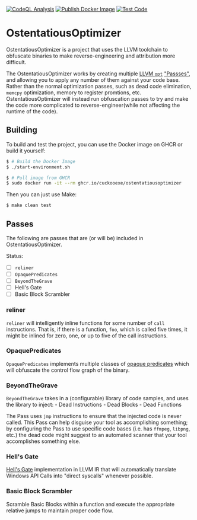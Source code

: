 [![CodeQL Analysis](https://github.com/CuckooEXE/OstentatiousOptimizer/actions/workflows/codeql-analysis.yml/badge.svg?branch=main)](https://github.com/CuckooEXE/OstentatiousOptimizer/actions/workflows/codeql-analysis.yml)
[![Publish Docker Image](https://github.com/CuckooEXE/OstentatiousOptimizer/actions/workflows/docker-publish.yml/badge.svg?branch=main)](https://github.com/CuckooEXE/OstentatiousOptimizer/actions/workflows/docker-publish.yml)
[![Test Code](https://github.com/CuckooEXE/OstentatiousOptimizer/actions/workflows/code-test.yml/badge.svg?branch=main)](https://github.com/CuckooEXE/OstentatiousOptimizer/actions/workflows/code-test.yml)

# OstentatiousOptimizer
OstentatiousOptimizer is a project that uses the LLVM toolchain to obfuscate binaries to make reverse-engineering and attribution more difficult.

The OstentatiousOptimizer works by creating multiple [LLVM `opt`](https://www.llvm.org/docs/CommandGuide/opt.html) ["Passses"](https://releases.llvm.org/14.0.0/docs/WritingAnLLVMPass.html#introduction-what-is-a-pass), and allowing you to apply any number of them against your code base. Rather than the normal optimization passes, such as dead code elimination, `memcpy` optimization, memory to register promtions, etc. OstentatiousOptimizer will instead run obfuscation passes to try and make the code more complicated to reverse-engineer(while not affecting the runtime of the code).

## Building
To build and test the project, you can use the Docker image on GHCR or build it yourself:
```bash
$ # Build the Docker Image
$ ./start-environment.sh
```
```bash
$ # Pull image from GHCR
$ sudo docker run -it --rm ghcr.io/cuckooexe/ostentatiousoptimizer
```

Then you can just use Make:
```bash
$ make clean test
```

## Passes
The following are passes that are (or will be) included in OstentatiousOptimizer.

Status:
 - [ ] `reliner`
 - [ ] `OpaquePredicates`
 - [ ] `BeyondTheGrave`
 - [ ] Hell's Gate
 - [ ] Basic Block Scrambler

### reliner
`reliner` will intelligently inline functions for some number of `call` instructions. That is, if there is a function, `foo`, which is called five times, it might be inlined for zero, one, or up to five of the call instructions.

### OpaquePredicates
`OpaquePredicates`  implements multiple classes of [opaque predicates](https://en.wikipedia.org/wiki/Opaque_predicate) which will obfuscate the control flow graph of the binary. 

### BeyondTheGrave
`BeyondTheGrave` takes in a (configurable) library of code samples, and uses the library to inject:
    - Dead Instructions
    - Dead Blocks
    - Dead Functions

The Pass uses `jmp` instructions to ensure that the injected code is never called. This Pass can help disguise your tool as accomplishing something; by configuring the Pass to use specific code bases (i.e. has `ffmpeg`, `libpng`, etc.) the dead code might suggest to an automated scanner that your tool accomplishes something else.

### Hell's Gate
[Hell's Gate](https://vxug.fakedoma.in/papers/VXUG/Exclusive/HellsGate.pdf) implementation in LLVM IR that will automatically translate Windows API Calls into "direct syscalls" whenever possible.

### Basic Block Scrambler
Scramble Basic Blocks within a function and execute the appropriate relative jumps to maintain proper code flow.
